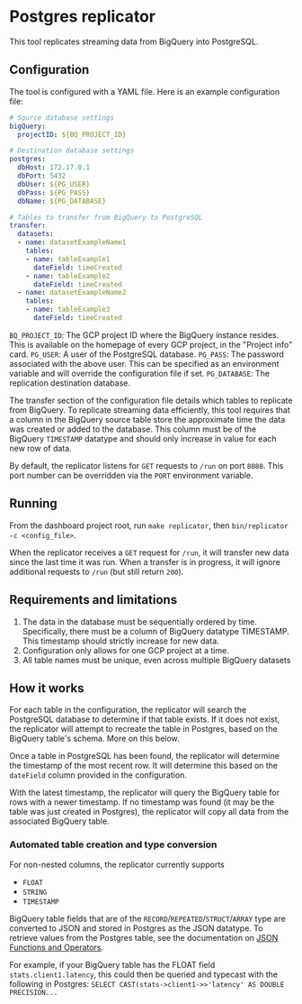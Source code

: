 # Postgres replicator

This tool replicates streaming data from BigQuery into PostgreSQL.

## Configuration

The tool is configured with a YAML file. Here is an example configuration file:

```yaml
# Source database settings
bigQuery:
  projectID: ${BQ_PROJECT_ID}

# Destination database settings
postgres:
  dbHost: 172.17.0.1
  dbPort: 5432
  dbUser: ${PG_USER}
  dbPass: ${PG_PASS}
  dbName: ${PG_DATABASE}

# Tables to transfer from BigQuery to PostgreSQL
transfer:
  datasets:
  - name: datasetExampleName1
    tables:
    - name: tableExample1
      dateField: timeCreated
    - name: tableExample2
      dateField: timeCreated
  - name: datasetExampleName2
    tables:
    - name: tableExample3
      dateField: timeCreated
```

`BQ_PROJECT_ID`: The GCP project ID where the BigQuery instance resides. This is
available on the homepage of every GCP project, in the "Project info" card.
`PG_USER`: A user of the PostgreSQL database. `PG_PASS`: The password associated
with the above user. This can be specified as an environment variable and will
override the configuration file if set. `PG_DATABASE`: The replication
destination database.

The transfer section of the configuration file details which tables to replicate
from BigQuery. To replicate streaming data efficiently, this tool requires that
a column in the BigQuery source table store the approximate time the data was
created or added to the database. This column must be of the BigQuery
`TIMESTAMP` datatype and should only increase in value for each new row of data.

By default, the replicator listens for `GET` requests to `/run` on port `8080`.
This port number can be overridden via the `PORT` environment variable.

## Running

From the dashboard project root, run `make replicator`, then
`bin/replicator -c <config_file>`.

When the replicator receives a `GET` request for `/run`, it will transfer new
data since the last time it was run. When a transfer is in progress, it will
ignore additional requests to `/run` (but still return `200`).

## Requirements and limitations

1. The data in the database must be sequentially ordered by time. Specifically,
   there must be a column of BigQuery datatype TIMESTAMP. This timestamp should
   strictly increase for new data.
1. Configuration only allows for one GCP project at a time.
1. All table names must be unique, even across multiple BigQuery datasets

## How it works

For each table in the configuration, the replicator will search the PostgreSQL
database to determine if that table exists. If it does not exist, the replicator
will attempt to recreate the table in Postgres, based on the BigQuery table's
schema. More on this below.

Once a table in PostgreSQL has been found, the replicator will determine the
timestamp of the most recent row. It will determine this based on the
`dateField` column provided in the configuration.

With the latest timestamp, the replicator will query the BigQuery table for rows
with a newer timestamp. If no timestamp was found (it may be the table was just
created in Postgres), the replicator will copy all data from the associated
BigQuery table.

### Automated table creation and type conversion

For non-nested columns, the replicator currently supports

- `FLOAT`
- `STRING`
- `TIMESTAMP`

BigQuery table fields that are of the `RECORD`/`REPEATED`/`STRUCT`/`ARRAY` type
are converted to JSON and stored in Postgres as the JSON datatype. To retrieve
values from the Postgres table, see the documentation on [JSON Functions and
Operators].

For example, if your BigQuery table has the FLOAT field `stats.client1.latency`,
this could then be queried and typecast with the following in Postgres:
`SELECT CAST(stats->client1->>'latency' AS DOUBLE PRECISION...`

[json functions and operators]:
  https://www.postgresql.org/docs/12/functions-json.html
